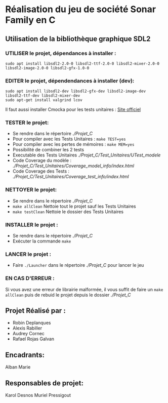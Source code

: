 # **Réalisation du jeu de société Sonar Family en C**

## **Utilisation de la bibliothèque graphique SDL2**

### **UTILISER** le projet, dépendances à installer :
    sudo apt install libsdl2-2.0-0 libsdl2-ttf-2.0-0 libsdl2-mixer-2.0-0 libsdl2-image-2.0-0 libsdl2-gfx-1.0-0


### **EDITER** le projet, dépendendances à installer (dev):
    sudo apt install libsdl2-dev libsdl2-gfx-dev libsdl2-image-dev libsdl2-ttf-dev libsdl2-mixer-dev
    sudo apt-get install valgrind lcov

Il faut aussi installer Cmocka pour les tests unitaires : [Site officiel](https://cmocka.org/)
### **TESTER** le projet:
- Se rendre dans le répertoire _./Projet_C_
- Pour compiler avec les Tests Unitaires : `make TEST=yes`
- Pour compiler avec les pertes de mémoires : `make MEM=yes`
- Possibilité de combiner les 2 tests
- Executable des Tests Unitaires _./Projet_C/Test_Unitaires/UTest_modele_
- Code Coverage du modèle : _./Projet_C/Test_Unitaires/Coverage_model_info/index.html_
- Code Coverage des Tests : _./Projet_C/Test_Unitaires/Coverage_test_info/index.html_



### **NETTOYER** le projet:
- Se rendre dans le répertoire _./Projet_C_
- `make allClean` Nettoie tout le projet sauf les Tests Unitaires
- `make testClean` Nettoie le dossier des Tests Unitaires


### **INSTALLER** le projet :
- Se rendre dans le répertoire _./Projet_C_
- Exécuter la commande `make `


### **LANCER** le projet :
- Faire `./Launcher` dans le répertoire _./Projet_C_ pour lancer le jeu

### **EN CAS D'ERREUR** :
Si vous avez une erreur de librairie malformée, il vous suffit de faire un `make allClean` puis de rebuid le projet depuis
le dossier _./Projet_C_

## **Projet Réalisé par** :
- Robin Deplanques
- Alexis Rabiller 
- Audrey Cornec
- Rafael Rojas Galvan

## **Encadrants**:
Alban Marie

## **Responsables de projet**:
Karol Desnos
Muriel Pressigout

